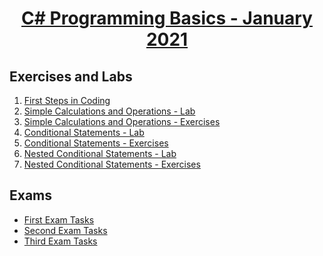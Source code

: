 
# <a href="https://softuni.bg/trainings/3199/programming-basics-with-csharp-january-2021"><p align="center"> C# Programming Basics - January 2021<p>
</a>



## Exercises and Labs
1. <a href="https://github.com/kace123/Software-University--SoftUni-/tree/main/C%23%20Programming/C%23%20Programming%20Basics/C%23%20Basics%20-%20Exercises/First%20Steps%20In%20Coding" > First Steps in Coding</a> 
2. <a href="https://github.com/kace123/Software-University--SoftUni-/tree/main/C%23%20Programming/C%23%20Programming%20Basics/C%23%20Basics%20-%20Exercises/Simple%20Calculations%20and%20Operations%20-%20Lab" > Simple Calculations and Operations - Lab</a> 
3. <a href="https://github.com/kace123/Software-University--SoftUni-/tree/main/C%23%20Programming/C%23%20Programming%20Basics/C%23%20Basics%20-%20Exercises/Simple%20Calculations%20and%20Operations%20-%20Exercises" > Simple Calculations and Operations - Exercises</a> 
4. <a href="https://github.com/kace123/Software-University--SoftUni-/tree/main/C%23%20Programming/C%23%20Programming%20Basics/C%23%20Basics%20-%20Exercises/Conditional%20Statements%20-%20Lab" > Conditional Statements - Lab</a> 
5. <a href="https://github.com/kace123/Software-University--SoftUni-/tree/main/C%23%20Programming/C%23%20Programming%20Basics/C%23%20Basics%20-%20Exercises/Conditional%20Statements%20-%20Exercises" > Conditional Statements - Exercises</a>
6. <a href="https://github.com/kace123/Software-University--SoftUni-/tree/main/C%23%20Programming/C%23%20Programming%20Basics/C%23%20Basics%20-%20Exercises/Nested%20Conditional%20Statements%20-%20Lab" > Nested Conditional Statements - Lab</a>
7. <a href="https://github.com/kace123/Software-University--SoftUni-/tree/main/C%23%20Programming/C%23%20Programming%20Basics/C%23%20Basics%20-%20Exercises/Nested%20Conditional%20Statements%20-%20Exercises" > Nested Conditional Statements - Exercises</a>

## Exams
- <a href="https://github.com/kace123/Software-University--SoftUni-/tree/main/C%23%20Programming/C%23%20Programming%20Basics/C%23%20Basics%20-%20Exams/C%23%20Exams%20-%201st%20Exercise" >First Exam Tasks</a> 
- <a href="https://github.com/kace123/Software-University--SoftUni-/tree/main/C%23%20Programming/C%23%20Programming%20Basics/C%23%20Basics%20-%20Exams/C%23%20Exams%20-%202nd%20Exercises" >Second Exam Tasks</a> 
- <a href="https://github.com/kace123/Software-University--SoftUni-/tree/main/C%23%20Programming/C%23%20Programming%20Basics/C%23%20Basics%20-%20Exams/C%23%20Exams%20-%203rd%20Exercises" >Third Exam Tasks</a> 

